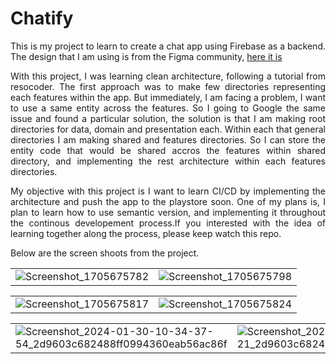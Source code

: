 # Chatify

<div style="text-align: justify">

This is my project to learn to create a chat app using Firebase as a backend.
The design that I am using is from the Figma community, [here it is](https://www.figma.com/file/r2HmOFGs3NiDkGeOFTae1f/Chatify(Chat-Application)-(Community)?type=design&node-id=0-1&mode=design&t=wDijjPkCUoz6XfKh-0)
  
</div>

<div style="text-align: justify">

With this project, I was learning clean architecture, following a tutorial from resocoder. The first approach was to make few directories representing each features within the app. But immediately, I am facing a problem, I want to use a same entity across the features. So I going to Google the same issue and found a particular solution, the solution is that I am making root directories for data, domain and presentation each. Within each that general directories I am making shared and features directories. So I can store the entity code that would be shared accros the features within shared directory, and implementing the rest architecture within each features directories.

My objective with this project is I want to learn CI/CD by implementing the architecture and push the app to the playstore soon. One of my plans is, I plan to learn how to use semantic version, and implementing it throughout the continous developement process.If you interested with the idea of learning together along the process, please keep watch this repo.

</div>

<div>

Below are the screen shoots from the project.
  
</div>

|                             |                              |
| ----------------------------------- | ----------------------------------- | 
| ![Screenshot_1705675782](https://github.com/fdldestriana/new-chatify/assets/97951046/561aabd9-fc26-4add-995f-029ce2696b97) | ![Screenshot_1705675798](https://github.com/fdldestriana/new-chatify/assets/97951046/03bacfa6-00b8-46a6-834a-73a6b9c4d9f1) |

|                             |                              |
| ----------------------------------- | ----------------------------------- | 
| ![Screenshot_1705675817](https://github.com/fdldestriana/new-chatify/assets/97951046/1de04539-8eb6-473c-826f-6ff41e73cd80) | ![Screenshot_1705675824](https://github.com/fdldestriana/new-chatify/assets/97951046/5662365e-65f7-4fc3-81d4-d75e54ad1b0a) |

|                             |                              |
| ----------------------------------- | ----------------------------------- |
| ![Screenshot_2024-01-30-10-34-37-54_2d9603c682488ff0994360eab56ac86f](https://github.com/fdldestriana/new-chatify/assets/97951046/e6ba7458-3f73-4cc2-bb7a-4334a1f9f815) | ![Screenshot_2024-01-30-10-34-42-21_2d9603c682488ff0994360eab56ac86f](https://github.com/fdldestriana/new-chatify/assets/97951046/6e261297-7516-4f4f-9e84-7e752a47e0d4) |







